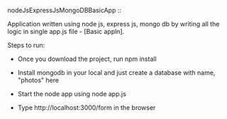 nodeJsExpressJsMongoDBBasicApp ::

Application written using node js, express js, mongo db by writing all the logic in single app.js file - [Basic appln]. 


Steps to run:

- Once you download the project, run npm install

- Install mongodb in your local and just create a database with name, "photos" here

- Start the node app using node app.js

- Type http://localhost:3000/form in the browser